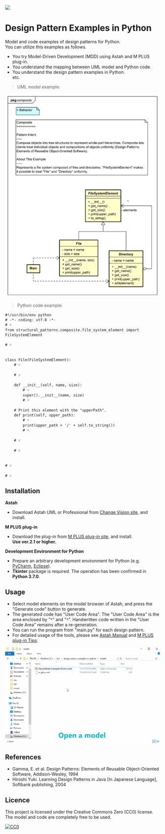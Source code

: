 [<img src="./screenshots/DiagramMap.svg">](https://raw.githubusercontent.com/takaakit/design-pattern-examples-in-python/master/screenshots/DiagramMap.svg)

Design Pattern Examples in Python
===

Model and code examples of design patterns for Python.  
You can utilize this examples as follows.

* You try Model-Driven Development (MDD) using Astah and M PLUS plug-in.
* You understand the mapping between UML model and Python code.
* You understand the design pattern examples in Python.  
  etc.

> UML model example:

![](screenshots/CompositePattern.svg "Composite Pattern")

> Python code example:

```python:File class
#!/usr/bin/env python
# -*- coding: utf-8 -*-
# ˅
from structural_patterns.composite.file_system_element import FileSystemElement

# ˄


class File(FileSystemElement):
    # ˅

    # ˄

    def __init__(self, name, size):
        # ˅
        super().__init__(name, size)
        # ˄

    # Print this element with the "upperPath".
    def print(self, upper_path):
        # ˅
        print(upper_path + '/' + self.to_string())
        # ˄

    # ˅

    # ˄


# ˅

# ˄
```

Installation
------------
**Astah**
* Download Astah UML or Professional from [Change Vision site](http://astah.net/download), and install.  

**M PLUS plug-in**
* Download the plug-in from [M PLUS plug-in site](https://sites.google.com/view/m-plus-plugin/download), and install.  
  **Use ver.2.1 or higher.**

**Development Environment for Python**
* Prepare an arbitrary development environment for Python (e.g. [PyCharm](https://www.jetbrains.com/pycharm/download/), [Eclipse](http://www.eclipse.org/downloads/eclipse-packages/)).
* **Tkinter** package is required. The operation has been confirmed in **Python 3.7.0**.

Usage
-----
* Select model elements on the model browser of Astah, and press the "Generate code" button to generate.  
* The generated code has "User Code Area". The "User Code Area" is the area enclosed by "˅" and "˄". Handwritten code written in the "User Code Area" remains after a re-generation.
* You can run the program from "main.py" for each design pattern.
* For detailed usage of the tools, please see [Astah Manual](http://astah.net/manual) and [M PLUS plug-in Tips](https://sites.google.com/view/m-plus-plugin/tips).

![](screenshots/Usage.gif "Usage")

References
----------
* Gamma, E. et al. Design Patterns: Elements of Reusable Object-Oriented Software, Addison-Wesley, 1994
* Hiroshi Yuki. Learning Design Patterns in Java [In Japanese Language], Softbank publishing, 2004

Licence
-------
This project is licensed under the Creative Commons Zero (CC0) license. The model and code are completely free to be used.

[![CC0](http://i.creativecommons.org/p/zero/1.0/88x31.png "CC0")](http://creativecommons.org/publicdomain/zero/1.0/deed)
